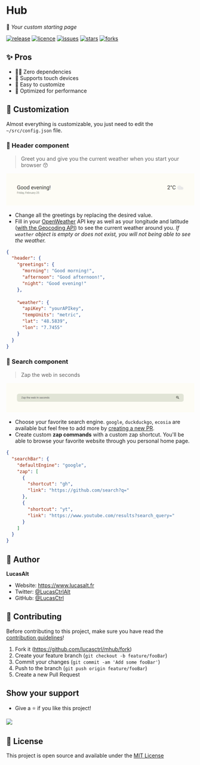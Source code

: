 # Hub
🧰 *Your custom starting page*

[![release](https://img.shields.io/github/release/lucasctrl/mhub?style=flat-square&label=Release&logo=github&logoColor=fafafa&colorA=191b25&colorB=32cb8b)](https://github.com/lucasctrl/mhub/releases/latest)
[![licence](https://img.shields.io/github/license/lucasctrl/mhub?style=flat-square&label=License&colorA=191b25)](https://github.com/lucasctrl/mhub/blob/main/LICENSE.md)
[![issues](https://img.shields.io/github/issues/lucasctrl/mhub?style=flat-square&label=Issues&colorA=191b25)](https://github.com/lucasctrl/mhub/issues)
[![stars](https://img.shields.io/github/stars/lucasctrl/mhub?style=flat-square&label=Stars&colorA=191b25)](https://github.com/lucasctrl/mhub/stargazers)
[![forks](https://img.shields.io/github/forks/lucasctrl/mhub?style=flat-square&label=Forks&colorA=191b25)](https://github.com/lucasctrl/mhub/network)

## ✨ Pros

- 🙅‍♂️ Zero dependencies
- 📱 Supports touch devices
- 🌈 Easy to customize
- 🦄 Optimized for performance

## 🎨 Customization

Almost everything is customizable, you just need to edit the `~/src/config.json` file.

### 👋 Header component

> Greet you and give you the current weather when you start your browser 😙

![Hello image](https://github.com/lucasctrl/mhub/blob/main/.github/screenshots/header.png)

- Change all the greetings by replacing the desired value.
- Fill in your [OpenWeather](https://openweathermap.org) API key as well as your longitude and latitude ([with the Geocoding API](https://openweathermap.org/api/geocoding-api)) to see the current weather around you. *If  `weather` object is empty or does not exist, you will not being able to see the weather.*

```json
{
  "header": {
    "greetings": {
      "morning": "Good morning!",
      "afternoon": "Good afternoon!",
      "night": "Good evening!"
    },

    "weather": {
      "apiKey": "yourAPIkey",
      "tempUnits": "metric",
      "lat": "48.5839",
      "lon": "7.7455"
    }
  }
}
```

### 🔎 Search component

> Zap the web in seconds

![Search bar image](https://github.com/lucasctrl/mhub/blob/main/.github/screenshots/searchBar.png)

- Choose your favorite search engine. `google`, `duckduckgo`, `ecosia` are available but feel free to add more by [creating a new PR](#-contributing).
- Create custom **zap commands** with a custom zap shortcut. You'll be able to browse your favorite website through you personal home page.

```json
{
  "searchBar": {
    "defaultEngine": "google",
    "zap": [
      {
        "shortcut": "gh",
        "link": "https://github.com/search?q="
      },
      {
        "shortcut": "yt",
        "link": "https://www.youtube.com/results?search_query="
      }
    ]
  }
}
```

<!-- ### 🗂️ Cards component

> Displays multiple cards. *It is recommended that the total number of cards is a multiple of two (2, 4, 6, ...)*.

![Cards image](https://github.com/lucasctrl/mhub/blob/main/.github/images/cards.png)


- `title`, represent the card title
- By clicking on the card, you are redirected to the `link`
- You can display a [feather icon](https://feathericons.com) by filling `icon`. *If no value entered, you see the `title`
- If `newTab` defined to true, you open the link in a new tab.
- Removing the object `cards` will completely remove the cards component

```js
cards: {
  links: [
    {
      title: 'GitHub',
      link: 'https://github.com/',
      icon: 'github',
      newTab: true,
    },
    {
      title: 'Twitter',
      link: 'https://twitter.com/',
      icon: 'twitter',
      newTab: true,
    },
    {
      title: 'ProtonMail',
      link: 'https://protonmail.com/',
      icon: 'mail',
      newTab: true,
    },
    // ...
  ],
}
``` -->


## 👤 Author

**LucasAlt**
* Website: https://www.lucasalt.fr
* Twitter: [@LucasCtrlAlt](https://twitter.com/LucasCtrlAlt)
* GitHub: [@LucasCtrl](https://github.com/LucasCtrl)

## 🤝 Contributing

Before contributing to this project, make sure you have read the [contribution guidelines](https://github.com/lucasctrl/mhub/blob/main/CONTRIBUTING.md)!

1. Fork it (https://github.com/lucasctrl/mhub/fork)
2. Create your feature branch (`git checkout -b feature/fooBar`)
3. Commit your changes (`git commit -am 'Add some fooBar'`)
4. Push to the branch (`git push origin feature/fooBar`)
5. Create a new Pull Request

## Show your support

- Give a ⭐️ if you like this project!

<a href="https://www.buymeacoffee.com/lucasalt"><img src="https://img.buymeacoffee.com/button-api/?text=Buy me a coffee&emoji=&slug=lucasalt&button_colour=5F7FFF&font_colour=ffffff&font_family=Poppins&outline_colour=000000&coffee_colour=FFDD00"></a>

## 📝 License

This project is open source and available under the [MIT License](https://github.com/lucasctrl/mhub/blob/main/LICENSE.md)
